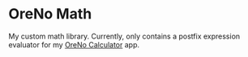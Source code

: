 # OreNo Math

My custom math library. Currently, only contains a postfix expression evaluator for my [OreNo Calculator](https://github.com/Colocasian/ore-no-calculator) app.
